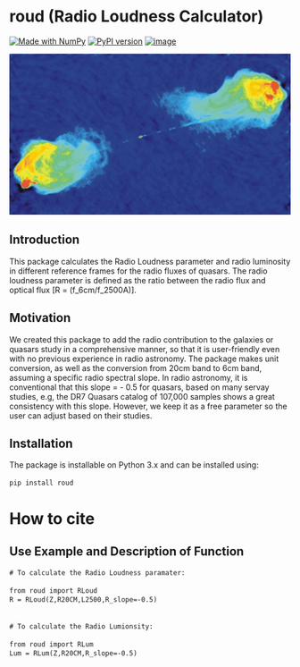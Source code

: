 # roud  (Radio Loudness Calculator)
[![Made with NumPy](https://img.shields.io/badge/Made%20with-NumPy-blue.svg)](https://numpy.org/)
[![PyPI version](https://badge.fury.io/py/bhml.svg)](https://pypi.org/project/bhml/)
[![image](https://img.shields.io/badge/License-MIT-yellow.svg)](https://opensource.org/licenses/MIT)

![image alt](https://github.com/fatma2585/RLcalc/blob/main/CygA-Color_lo.jpg)


## Introduction

This package calculates the Radio Loudness parameter and radio luminosity in different reference frames for the radio fluxes of quasars. The radio loudness parameter is defined as the ratio between the radio flux and optical flux [R = (f_6cm/f_2500A)].


## Motivation
We created this package to add the radio contribution to the galaxies or quasars study in a comprehensive manner, so that it is user-friendly even with no previous experience in radio astronomy. The package makes unit conversion, as well as the conversion from 20cm band to 6cm band, assuming a specific radio spectral slope. In radio astronomy, it is conventional that this slope = - 0.5 for quasars, based on many servay studies, e.g, the DR7 Quasars catalog of 107,000 samples shows a great consistency with this slope.
However, we keep it as a free parameter so the user can adjust based on their studies.




## Installation

The package is installable on Python 3.x and can be installed using:

```pip install roud```

# How to cite



## Use Example and Description of Function


```
# To calculate the Radio Loudness paramater:

from roud import RLoud
R = RLoud(Z,R20CM,L2500,R_slope=-0.5)


# To calculate the Radio Lumionsity:

from roud import RLum
Lum = RLum(Z,R20CM,R_slope=-0.5)

```
